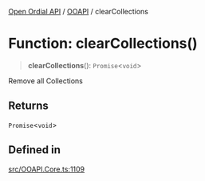 [Open Ordial API](../../README.md) / [OOAPI](../README.md) / clearCollections

# Function: clearCollections()

> **clearCollections**(): `Promise`\<`void`\>

Remove all Collections

## Returns

`Promise`\<`void`\>

## Defined in

[src/OOAPI.Core.ts:1109](https://github.com/open-ordinal/open-ordinal-api/blob/e5d3b68402ab6ae1542219b48b6d5e3ee2104984/src/OOAPI.Core.ts#L1109)
